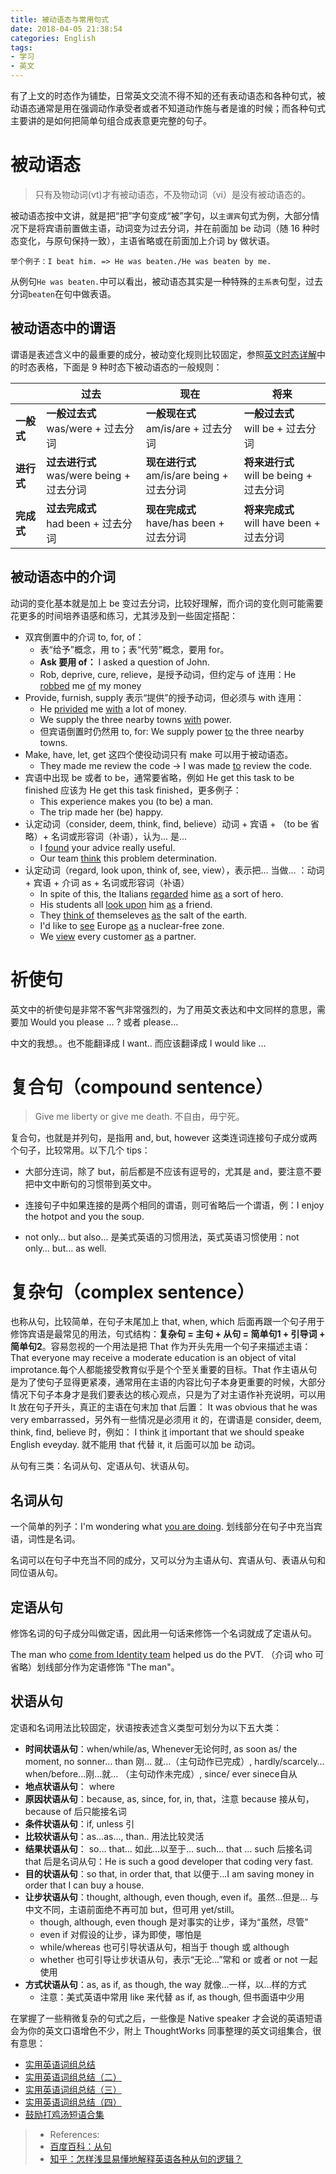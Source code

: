```yaml
---
title: 被动语态与常用句式
date: 2018-04-05 21:38:54
categories: English
tags:
- 学习
- 英文
---
```


有了上文的时态作为铺垫，日常英文交流不得不知的还有表动语态和各种句式，被动语态通常是用在强调动作承受者或者不知道动作施与者是谁的时候；而各种句式主要讲的是如何把简单句组合成表意更完整的句子。

# 被动语态

>  只有及物动词(vt)才有被动语态，不及物动词（vi）是没有被动语态的。

被动语态按中文讲，就是把“把”字句变成“被”字句，以`主谓宾`句式为例，大部分情况下是将宾语前置做主语，动词变为过去分词，并在前面加 be 动词（随 16 种时态变化，与原句保持一致），主语省略或在前面加上介词 by 做状语。

```
举个例子：I beat him. => He was beaten./He was beaten by me.
```

从例句`He was beaten.`中可以看出，被动语态其实是一种特殊的`主系表`句型，过去分词`beaten`在句中做表语。

## 被动语态中的谓语

谓语是表述含义中的最重要的成分，被动变化规则比较固定，参照[英文时态详解](/2018/03/28/English-16-tense/)中的时态表格，下面是 9 种时态下被动语态的一般规则：

|            | 过去                                          | 现在                                           | 将来                                          |
| ---------- | --------------------------------------------- | ---------------------------------------------- | --------------------------------------------- |
| **一般式** | **一般过去式**<br />was/were + 过去分词       | **一般现在式**<br />am/is/are + 过去分词       | **一般过去式**<br />will be + 过去分词        |
| **进行式** | **过去进行式**<br />was/were being + 过去分词 | **现在进行式**<br />am/is/are being + 过去分词 | **将来进行式**<br />will be being + 过去分词  |
| **完成式** | **过去完成式**<br />had been + 过去分词       | **现在完成式**<br />have/has been + 过去分词   | **将来完成式**<br />will have been + 过去分词 |

## 被动语态中的介词

动词的变化基本就是加上 be 变过去分词，比较好理解，而介词的变化则可能需要花更多的时间培养语感和练习，尤其涉及到一些固定搭配：

- 双宾倒置中的介词 to, for, of：
  - 表“给予”概念，用 to；表“代劳”概念，要用 for。
  - **Ask 要用 of：** I asked a question of John.
  - Rob, deprive, cure, relieve，是授予动词，但约定与 of 连用：He <u>robbed</u> me <u>of</u> my money
- Provide, furnish, supply 表示“提供”的授予动词，但必须与 with 连用：
  - He <u>privided</u> me <u>with</u> a lot of money.
  - We supply the three nearby towns <u>with</u> power. 
  - 但宾语倒置时仍然用 to, for: We supply power <u>to</u> the three nearby towns.
- Make, have, let, get 这四个使役动词只有 make 可以用于被动语态。
  - They made me review the code -> I was made <u>to</u> review the code.
- 宾语中出现 be 或者 to be，通常要省略，例如 He get this task to be finished 应该为 He get this task finished，更多例子：
  - This experience makes you (to be) a man.
  - The trip made her (be) happy.
- 认定动词（consider, deem, think, find, believe）动词 + 宾语 + （to be 省略）+ 名词或形容词（补语），认为... 是...
  - I <u>found</u> your advice really useful.
  - Our team <u>think</u> this problem determination.
- 认定动词（regard, look upon, think of, see, view），表示把… 当做… ：动词 + 宾语 + 介词 as + 名词或形容词（补语）
  - In spite of this, the Italians <u>regarded</u> hime <u>as</u> a sort of hero.
  - His students all <u>look upon</u> him <u>as</u> a friend.
  - They <u>think of</u> themseleves <u>as</u> the salt of the earth.
  - I'd like to <u>see</u> Europe <u>as</u> a nuclear-free zone.
  - We <u>view</u> every customer <u>as</u> a partner.

# 祈使句

英文中的祈使句是非常不客气非常强烈的，为了用英文表达和中文同样的意思，需要加 Would you please … ? 或者 please…

中文的我想。。也不能翻译成 I want.. 而应该翻译成 I would like …

# 复合句（compound sentence）

> Give me liberty or give me death. 不自由，毋宁死。

复合句，也就是并列句，是指用 and, but, however 这类连词连接句子成分或两个句子，比较常用。以下几个 tips：

- 大部分连词，除了 but，前后都是不应该有逗号的，尤其是 and，要注意不要把中文中断句的习惯带到英文中。


- 连接句子中如果连接的是两个相同的谓语，则可省略后一个谓语，例：I enjoy the hotpot and you the soup.
- not only… but also… 是美式英语的习惯用法，英式英语习惯使用：not only… but… as well.

# 复杂句（complex sentence）

也称从句，比较简单，在句子末尾加上 that, when, which 后面再跟一个句子用于修饰宾语是最常见的用法，句式结构：**复杂句 = 主句 + 从句 = 简单句1 + 引导词 + 简单句2**。容易忽视的一个用法是把  That 作为开头先用一个句子来描述主语：That everyone may receive a moderate education is an object of vital improtance.每个人都能接受教育似乎是个个至关重要的目标。That 作主语从句是为了使句子显得更紧凑，通常用在主语的内容比句子本身更重要的时候，大部分情况下句子本身才是我们要表达的核心观点，只是为了对主语作补充说明，可以用 It 放在句子开头，真正的主语在句末加 that 后置： It was obvious that he was very embarrassed，另外有一些情况是必须用 it 的，在谓语是 consider, deem, think, find, believe 时，例如： I think <u>it</u> important that we should speake English eveyday. 就不能用 that 代替 it, it 后面可以加 be 动词。

从句有三类：名词从句、定语从句、状语从句。

## 名词从句

一个简单的列子：I'm wondering what <u>you are doing</u>. 划线部分在句子中充当宾语，词性是名词。

名词可以在句子中充当不同的成分，又可以分为主语从句、宾语从句、表语从句和同位语从句。

## 定语从句

修饰名词的句子成分叫做定语，因此用一句话来修饰一个名词就成了定语从句。

The man who <u>come from Identity team</u> helped us do the PVT.  （介词 who 可省略）划线部分作为定语修饰 "The man"。

## 状语从句

定语和名词用法比较固定，状语按表述含义类型可划分为以下五大类：

- **时间状语从句**：when/while/as, Whenever无论何时, as soon as/ the moment, no sonner… than 刚... 就…（主句动作已完成）, hardly/scarcely…when/before...刚…就… （主句动作未完成）, since/ ever sinece自从
- **地点状语从句**： where
- **原因状语从句**：because, as, since, for, in, that，注意 because 接从句，because of 后只能接名词
- **条件状语从句**：if, unless 引
- **比较状语从句**：as...as..., than.. 用法比较灵活
- **结果状语从句**： so… that… 如此...以至于... such... that … such 后接名词 that 后是名词从句：He is such a good developer that coding very fast.
- **目的状语从句**：so that, in order that, that 以便于...I am saving money in order that I can buy a house.
- **让步状语从句**：thought, although, even though, even if。虽然...但是... 与中文不同，主语前面绝不再可加 but，但可用 yet/still。
  - though, although, even though 是对事实的让步，译为“虽然，尽管”
  - even if 对假设的让步，译为即使，哪怕是
  - while/whereas 也可引导状语从句，相当于 though 或 although
  - whether 也可引导让步状语从句，表示“无论…”常和 or 或者 or not 一起使用
- **方式状语从句**：as, as if, as though, the way 就像…一样，以...样的方式
  - 注意：美式英语中常用 like 来代替 as if, as though, 但书面语中少用

在掌握了一些稍微复杂的句式之后，一些像是 Native speaker 才会说的英语短语会为你的英文口语增色不少，附上 ThoughtWorks 同事整理的英文词组集合，很有意思：

- [实用英语词组总结](https://starzhou.com/blogs/common_english_phrase)
- [实用英语词组总结（二）](https://starzhou.com/blogs/common_english_phrase2)
- [实用英语词组总结（三）](https://starzhou.com/blogs/common_english_phrase3)
- [实用英语词组总结（四）](https://starzhou.com/blogs/common_english_phrase4)
- [鼓励打鸡汤短语合集](https://starzhou.com/blogs/how_to_phraze_praise_in_english)

> * References:
> * [百度百科：从句](https://baike.baidu.com/item/%E4%BB%8E%E5%8F%A5)
> * [知乎：怎样浅显易懂地解释英语各种从句的逻辑？](https://www.zhihu.com/question/31730389)